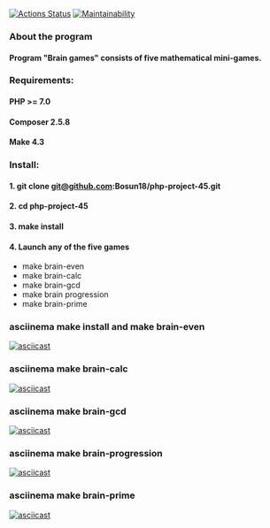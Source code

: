 [![Actions Status](https://github.com/Bosun18/php-project-45/workflows/hexlet-check/badge.svg)](https://github.com/Bosun18/php-project-45/actions)
[![Maintainability](https://api.codeclimate.com/v1/badges/f15a2600b04260ea939c/maintainability)](https://codeclimate.com/github/Bosun18/php-project-45/maintainability)
### About the program
#### Program "Brain games" consists of five mathematical mini-games.
### Requirements:
#### PHP >= 7.0
#### Composer 2.5.8
#### Make 4.3
### Install:
#### 1. git clone git@github.com:Bosun18/php-project-45.git
#### 2. cd php-project-45
#### 3. make install
#### 4. Launch any of the five games
* make brain-even
* make brain-calc
* make brain-gcd
* make brain progression
* make brain-prime
### asciinema make install and make brain-even
[![asciicast](https://asciinema.org/a/VCZ11CBGED0ChB8vI90R8y8Xl.svg)](https://asciinema.org/a/VCZ11CBGED0ChB8vI90R8y8Xl)
### asciinema make brain-calc
[![asciicast](https://asciinema.org/a/5sNWARwOn2Cd4PdOiamxstyOy.svg)](https://asciinema.org/a/5sNWARwOn2Cd4PdOiamxstyOy)
### asciinema make brain-gcd
[![asciicast](https://asciinema.org/a/ItonvvtqzSHmylmHzV0ngHyiy.svg)](https://asciinema.org/a/ItonvvtqzSHmylmHzV0ngHyiy)
### asciinema make brain-progression
[![asciicast](https://asciinema.org/a/EutcVns97W4vyfHW7WPE9eW2P.svg)](https://asciinema.org/a/EutcVns97W4vyfHW7WPE9eW2P)
### asciinema make brain-prime
[![asciicast](https://asciinema.org/a/hwk0o74KH6Kk3nDDJOM8awuyZ.svg)](https://asciinema.org/a/hwk0o74KH6Kk3nDDJOM8awuyZ)
